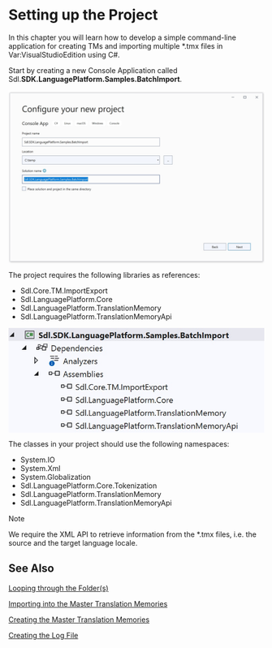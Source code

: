 Setting up the Project
=====
In this chapter you will learn how to develop a simple command-line application for creating TMs and importing multiple *.tmx files in Var:VisualStudioEdition using C#.

Start by creating a new Console Application called Sdl.**SDK.LanguagePlatform.Samples.BatchImport**.

<img style="display:block; " src="images/BatchImportProject.jpg"/>

The project requires the following libraries as references:

* Sdl.Core.TM.ImportExport
* Sdl.LanguagePlatform.Core
* Sdl.LanguagePlatform.TranslationMemory
* Sdl.LanguagePlatform.TranslationMemoryApi

<img style="display:block; " src="images/BatchImportProjectReferences.jpg"/>

The classes in your project should use the following namespaces:

* System.IO
* System.Xml
* System.Globalization
* Sdl.LanguagePlatform.Core.Tokenization
* Sdl.LanguagePlatform.TranslationMemory
* Sdl.LanguagePlatform.TranslationMemoryApi

> [!NOTE]
> 
> We require the XML API to retrieve information from the *.tmx files, i.e. the source and the target language locale.

See Also
-----------
[Looping through the Folder(s)](looping_through_the_folders.md)

[Importing into the Master Translation Memories](importing_into_the_master_translation_memories.md)

[Creating the Master Translation Memories](creating_the_master_translation_memories.md)

[Creating the Log File](creating_a_log_file.md)
